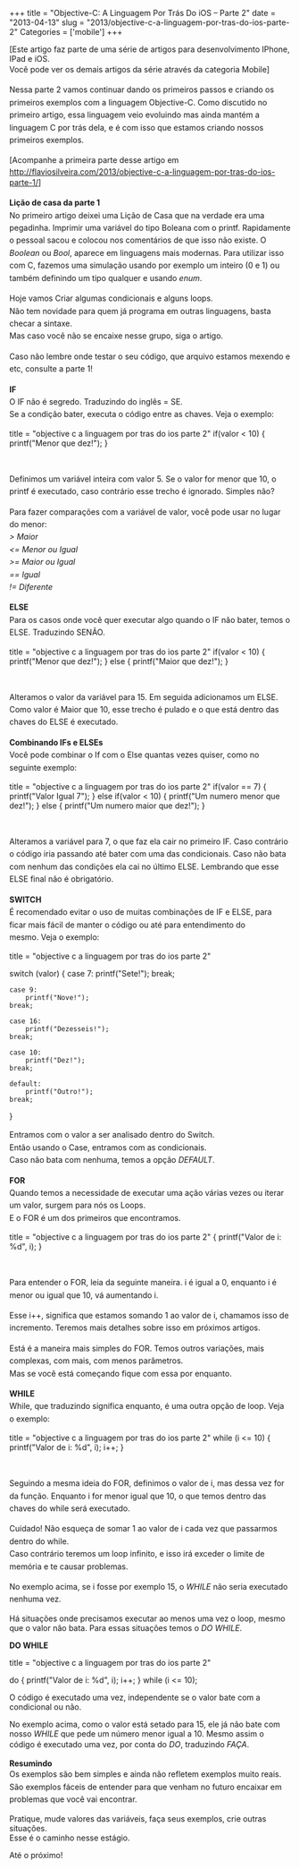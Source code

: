 +++
title = "Objective-C: A Linguagem Por Trás Do iOS – Parte 2"
date = "2013-04-13"
slug = "2013/objective-c-a-linguagem-por-tras-do-ios-parte-2"
Categories = ['mobile']
+++

<p>[Este artigo faz parte de uma série de artigos para desenvolvimento IPhone, IPad e iOS.<br/>
<span style="line-height: 1.6em;">Você pode ver os demais artigos da série através da categoria Mobile]</span></p>

<p><span style="line-height: 1.6em;">Nessa parte 2 vamos continuar dando os primeiros passos e criando os primeiros exemplos com a linguagem Objective-C. Como discutido no primeiro artigo, essa linguagem veio evoluindo mas ainda mantém a linguagem C por trás dela, e é com isso que estamos criando nossos primeiros exemplos.</span></p>

<!--more-->


<p><span style="line-height: 1.6em;">[Acompanhe a primeira parte desse artigo em </span><a style="line-height: 1.6em;" href="http://flaviosilveira.com/2013/objective-c-a-linguagem-por-tras-do-ios-parte-1/"><a href="http://flaviosilveira.com/2013/objective-c-a-linguagem-por-tras-do-ios-parte-1/">http://flaviosilveira.com/2013/objective-c-a-linguagem-por-tras-do-ios-parte-1/</a></a><span style="line-height: 1.6em;">]</span></p>

<p><strong style="line-height: 1.6em;">Lição de casa da parte 1<br /> </strong><span style="line-height: 1.6em;">No primeiro artigo deixei uma Lição de Casa que na verdade era uma pegadinha. Imprimir uma variável do tipo Boleana com o printf. Rapidamente o pessoal sacou e colocou nos comentários de que isso não existe. O </span><em style="line-height: 1.6em;">Boolean</em><span style="line-height: 1.6em;"> ou </span><em style="line-height: 1.6em;">Bool</em><span style="line-height: 1.6em;">, aparece em linguagens mais modernas. Para utilizar isso com C, fazemos uma simulação usando por exemplo um inteiro (0 e 1) ou também definindo um tipo qualquer e usando </span><em style="line-height: 1.6em;">enum</em><span style="line-height: 1.6em;">.</span></p>

<p><span style="line-height: 1.6em;">Hoje vamos Criar algumas condicionais e alguns loops.<br /> </span><span style="line-height: 1.6em;">Não tem novidade para quem já programa em outras linguagens, basta checar a sintaxe.<br /> </span><span style="line-height: 1.6em;">Mas caso você não se encaixe nesse grupo, siga o artigo.</span></p>

<p><span style="line-height: 1.6em;">Caso não lembre onde testar o seu código, que arquivo estamos mexendo e etc, consulte a parte 1!</span></p>

<p><strong style="line-height: 1.6em;">IF<br /> </strong><span style="line-height: 1.6em;">O IF não é segredo. Traduzindo do inglês = SE.<br /> </span><span style="line-height: 1.6em;">Se a condição bater, executa o código entre as chaves. Veja o exemplo:<br /> </span></p>

title = "objective c a linguagem por tras do ios parte 2"
if(valor &lt; 10)
{
    printf("Menor que dez!");
}
</pre>


<p>&nbsp;</p>

<p><span style="line-height: 1.6em;">Definimos um variável inteira com valor 5. Se o valor for menor que 10, o printf é executado, caso contrário esse trecho é ignorado. </span><span style="line-height: 1.6em;">Simples não?</span></p>

<p><span style="line-height: 1.6em;">Para fazer comparações com a variável de valor, você pode usar no lugar do menor:<br /> </span><em style="line-height: 1.6em;">> Maior<br /> </em><em style="line-height: 1.6em;">&lt;= Menor ou Igual<br /> </em><em style="line-height: 1.6em;">>= Maior ou Igual<br /> </em><em style="line-height: 1.6em;">== Igual<br /> </em><em style="line-height: 1.6em;">!= Diferente</em></p>

<p><strong style="line-height: 1.6em;">ELSE<br /> </strong><span style="line-height: 1.6em;">Para os casos onde você quer executar algo quando o IF não bater, temos o ELSE. Traduzindo SENÃO.<br /> </span></p>

title = "objective c a linguagem por tras do ios parte 2"
if(valor &lt; 10)
{
    printf("Menor que dez!");
}
else
{
    printf("Maior que dez!");
}
</pre>


<p>&nbsp;</p>

<p><span style="line-height: 1.6em;">Alteramos o valor da variável para 15. Em seguida adicionamos um ELSE.<br /> </span><span style="line-height: 1.6em;">Como valor é Maior que 10, esse trecho é pulado e o que está dentro das chaves do ELSE é executado.</span></p>

<p><strong style="line-height: 1.6em;">Combinando IFs e ELSEs<br /> </strong><span style="line-height: 1.6em;">Você pode combinar o If com o Else quantas vezes quiser, como no seguinte exemplo:<br /> </span></p>

title = "objective c a linguagem por tras do ios parte 2"
if(valor == 7)
{
    printf("Valor Igual 7");
}
else if(valor &lt; 10)
{
    printf("Um numero menor que dez!");
}
else
{
    printf("Um numero maior que dez!");
}
</pre>


<p>&nbsp;</p>

<p><span style="line-height: 1.6em;">Alteramos a variável para 7, o que faz ela cair no primeiro IF. Caso contrário o código iria passando até bater com uma das condicionais. </span><span style="line-height: 1.6em;">Caso não bata com nenhum das condições ela cai no último ELSE. Lembrando que esse ELSE final não é obrigatório.</span></p>

<p><strong style="line-height: 1.6em;">SWITCH<br /> </strong><span style="line-height: 1.6em;">É recomendado evitar o uso de muitas combinações de IF e ELSE, para ficar mais fácil de manter o código ou até para entendimento do mesmo. </span><span style="line-height: 1.6em;">Veja o exemplo:</span></p>

title = "objective c a linguagem por tras do ios parte 2"
    
switch (valor) 
{
    case 7:
        printf("Sete!");
    break;
        
    case 9:
        printf("Nove!");
    break;    
        
    case 16:
        printf("Dezesseis!");
    break;    
        
    case 10:
        printf("Dez!");
    break;    
            
    default:
        printf("Outro!");
    break;
}
</pre>


<p><span style="line-height: 1.6em;">Entramos com o valor a ser analisado dentro do Switch.<br /> </span><span style="line-height: 1.6em;">Então usando o Case, entramos com as condicionais.<br /> </span><span style="line-height: 1.6em;">Caso não bata com nenhuma, temos a opção </span><em style="line-height: 1.6em;">DEFAULT</em><span style="line-height: 1.6em;">.</span></p>

<p><strong style="line-height: 1.6em;">FOR<br /> </strong><span style="line-height: 1.6em;">Quando temos a necessidade de executar uma ação várias vezes ou iterar um valor, surgem para nós os Loops.<br /> </span><span style="line-height: 1.6em;">E o FOR é um dos primeiros que encontramos.<br /> </span></p>

title = "objective c a linguagem por tras do ios parte 2"
{
    printf("Valor de i: %d", i);
}
</pre>


<p>&nbsp;</p>

<p><span style="line-height: 1.6em;">Para entender o FOR, leia da seguinte maneira. i é igual a 0, enquanto i é menor ou igual que 10, vá aumentando i.</span></p>

<p><span style="line-height: 1.6em;">Esse i++, significa que estamos somando 1 ao valor de i, chamamos isso de incremento. Teremos mais detalhes sobre isso em próximos artigos.</span></p>

<p><span style="line-height: 1.6em;">Está é a maneira mais simples do FOR. Temos outros variações, mais complexas, com mais, com menos parâmetros.<br /> </span><span style="line-height: 1.6em;">Mas se você está começando fique com essa por enquanto.</span></p>

<p><strong style="line-height: 1.6em;">WHILE<br /> </strong><span style="line-height: 1.6em;">While, que traduzindo significa enquanto, é uma outra opção de loop. Veja o exemplo:<br /> </span></p>

title = "objective c a linguagem por tras do ios parte 2"
while (i &lt;= 10) 
{
    printf("Valor de i: %d", i);
    i++;
}
</pre>


<p>&nbsp;</p>

<p><span style="line-height: 1.6em;">Seguindo a mesma ideia do FOR, definimos o valor de i, mas dessa vez for da função. Enquanto i for menor igual que 10, o que temos dentro das chaves do while será executado.</span></p>

<p><span style="line-height: 1.6em;">Cuidado! Não esqueça de somar 1 ao valor de i cada vez que passarmos dentro do while.<br /> </span><span style="line-height: 1.6em;">Caso contrário teremos um loop infinito, e isso irá exceder o limite de memória e te causar problemas.</span></p>

<p><span style="line-height: 1.6em;">No exemplo acima, se i fosse por exemplo 15, o </span><em style="line-height: 1.6em;">WHILE</em><span style="line-height: 1.6em;"> não seria executado nenhuma vez.</span></p>

<p>Há situações onde precisamos executar ao menos uma vez o loop, mesmo que o valor não bata. Para essas situações temos o <em>DO WHILE</em>.</p>

<p><strong>DO WHILE<br/>
</strong></p>

title = "objective c a linguagem por tras do ios parte 2"
    
do 
{
    printf("Valor de i: %d", i);
    i++;
}
while (i &lt;= 10); 
</pre>


<p>O código é executado uma vez, independente se o valor bate com a condicional ou não.</p>

<p>No exemplo acima, como o valor está setado para 15, ele já não bate com nosso <em>WHILE</em> que pede um número menor igual a 10. Mesmo assim o código é executado uma vez, por conta do <em>DO</em>, traduzindo <em>FAÇA</em>.<span style="line-height: 1.6em;"> </span></p>

<p><strong>Resumindo<br/>
</strong><span style="line-height: 1.6em;">Os exemplos são bem simples e ainda não refletem exemplos muito reais. São exemplos fáceis de entender para que venham no futuro encaixar em problemas que você vai encontrar. </span></p>

<p>Pratique, mude valores das variáveis, faça seus exemplos, crie outras situações.<br/>
Esse é o caminho nesse estágio.</p>

<p>Até o próximo!</p>
